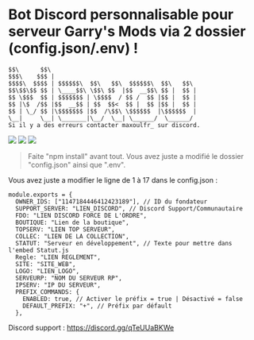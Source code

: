 # Bot Discord personnalisable pour serveur Garry's Mods via 2 dossier (config.json/.env) !

```
$$\      $$\                                         
$$$\    $$$ |                                        
$$$$\  $$$$ | $$$$$$\  $$\   $$\  $$$$$$\  $$\   $$\ 
$$\$$\$$ $$ | \____$$\ \$$\ $$  |$$  __$$\ $$ |  $$ |
$$ \$$$  $$ | $$$$$$$ | \$$$$  / $$ /  $$ |$$ |  $$ |
$$ |\$  /$$ |$$  __$$ | $$  $$<  $$ |  $$ |$$ |  $$ |
$$ | \_/ $$ |\$$$$$$$ |$$  /\$$\ \$$$$$$  |\$$$$$$  |
\__|     \__| \_______|\__/  \__| \______/  \______/  
Si il y a des erreurs contacter maxoulfr_ sur discord.
```

![](https://img.shields.io/github/watchers/Maxoulfrdev/Bot-Discord-Gmod?style=social) ![](https://img.shields.io/github/stars/Maxoulfrdev/Bot-Discord-Gmod?style=social) ![](https://img.shields.io/github/forks/Maxoulfrdev/Bot-Discord-Gmod?style=social)

> Faite "npm install" avant tout.
> Vous avez juste a modifié le dossier "config.json" ainsi que ".env".

Vous avez juste a modifier le ligne de 1 à 17 dans le config.json :
```
module.exports = {
  OWNER_IDS: ["1147184446412423189"], // ID du fondateur
  SUPPORT_SERVER: "LIEN_DISCORD", // Discord Support/Communautaire
  FDO: "LIEN DISCORD FORCE DE L'ORDRE",
  BOUTIQUE: "Lien de la boutique",
  TOPSERV: "LIEN TOP SERVEUR",
  COLLEC: "LIEN DE LA COLLECTION",
  STATUT: "Serveur en développement", // Texte pour mettre dans l'embed Statut.js
  Regle: "LIEN REGLEMENT",
  SITE: "SITE_WEB",
  LOGO: "LIEN_LOGO",
  SERVEURP: "NOM DU SERVEUR RP",
  IPSERV: "IP DU SERVEUR",
  PREFIX_COMMANDS: {
    ENABLED: true, // Activer le préfix = true | Désactivé = false
    DEFAULT_PREFIX: "+", // Préfix par défault
  },
```

Discord support : https://discord.gg/qTeUUaBKWe
